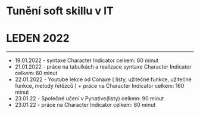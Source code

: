 # Tunění soft skillu v IT

# LEDEN 2022

-----------------------------------------------------------------------------------------------------------------------------------------------------------------------------------
- 19.01.2022 - syntaxe Character Indicator celkem: 60 minut
- 21.01.2022 - práce na tabulkách a realizace syntaxe Character Indicator celkem: 60 minut
- 22.01.2022 - Youtube lekce od Conaxe ( listy, užitečné funkce, užitečné funkce, metody řetězců ) + práce na Character Indicator
	     celkem: 160 minut
- 23.01.22 - Společné učení v Pynative(listy) celkem: 90 minut
- 23.01.22 - práce na Character Indicator celkem: 80 minut
